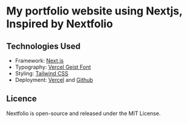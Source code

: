 # My portfolio website using Nextjs, Inspired by Nextfolio

## Technologies Used

-   Framework: [Next.js](https://nextjs.org/)
-   Typography: [Vercel Geist Font](https://vercel.com/font)
-   Styling: [Tailwind CSS](https://tailwindcss.com/)
-   Deployment: [Vercel](https://vercel.com/) and [Github](https://pages.github.com)

## Licence

Nextfolio is open-source and released under the MIT License.
